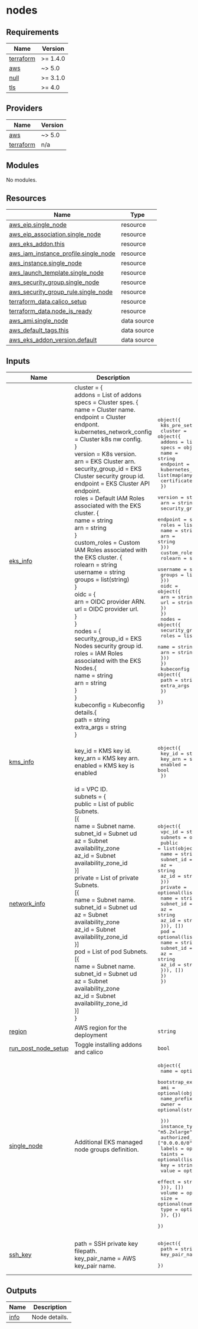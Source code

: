 # nodes

<!-- BEGINNING OF PRE-COMMIT-TERRAFORM DOCS HOOK -->
## Requirements

| Name | Version |
|------|---------|
| <a name="requirement_terraform"></a> [terraform](#requirement\_terraform) | >= 1.4.0 |
| <a name="requirement_aws"></a> [aws](#requirement\_aws) | ~> 5.0 |
| <a name="requirement_null"></a> [null](#requirement\_null) | >= 3.1.0 |
| <a name="requirement_tls"></a> [tls](#requirement\_tls) | >= 4.0 |

## Providers

| Name | Version |
|------|---------|
| <a name="provider_aws"></a> [aws](#provider\_aws) | ~> 5.0 |
| <a name="provider_terraform"></a> [terraform](#provider\_terraform) | n/a |

## Modules

No modules.

## Resources

| Name | Type |
|------|------|
| [aws_eip.single_node](https://registry.terraform.io/providers/hashicorp/aws/latest/docs/resources/eip) | resource |
| [aws_eip_association.single_node](https://registry.terraform.io/providers/hashicorp/aws/latest/docs/resources/eip_association) | resource |
| [aws_eks_addon.this](https://registry.terraform.io/providers/hashicorp/aws/latest/docs/resources/eks_addon) | resource |
| [aws_iam_instance_profile.single_node](https://registry.terraform.io/providers/hashicorp/aws/latest/docs/resources/iam_instance_profile) | resource |
| [aws_instance.single_node](https://registry.terraform.io/providers/hashicorp/aws/latest/docs/resources/instance) | resource |
| [aws_launch_template.single_node](https://registry.terraform.io/providers/hashicorp/aws/latest/docs/resources/launch_template) | resource |
| [aws_security_group.single_node](https://registry.terraform.io/providers/hashicorp/aws/latest/docs/resources/security_group) | resource |
| [aws_security_group_rule.single_node](https://registry.terraform.io/providers/hashicorp/aws/latest/docs/resources/security_group_rule) | resource |
| [terraform_data.calico_setup](https://registry.terraform.io/providers/hashicorp/terraform/latest/docs/resources/data) | resource |
| [terraform_data.node_is_ready](https://registry.terraform.io/providers/hashicorp/terraform/latest/docs/resources/data) | resource |
| [aws_ami.single_node](https://registry.terraform.io/providers/hashicorp/aws/latest/docs/data-sources/ami) | data source |
| [aws_default_tags.this](https://registry.terraform.io/providers/hashicorp/aws/latest/docs/data-sources/default_tags) | data source |
| [aws_eks_addon_version.default](https://registry.terraform.io/providers/hashicorp/aws/latest/docs/data-sources/eks_addon_version) | data source |

## Inputs

| Name | Description | Type | Default | Required |
|------|-------------|------|---------|:--------:|
| <a name="input_eks_info"></a> [eks\_info](#input\_eks\_info) | cluster = {<br>      addons            = List of addons<br>      specs             = Cluster spes. {<br>        name                      = Cluster name.<br>        endpoint                  = Cluster endpont.<br>        kubernetes\_network\_config = Cluster k8s nw config.<br>      }<br>      version           = K8s version.<br>      arn               = EKS Cluster arn.<br>      security\_group\_id = EKS Cluster security group id.<br>      endpoint          = EKS Cluster API endpoint.<br>      roles             = Default IAM Roles associated with the EKS cluster. {<br>        name = string<br>        arn = string<br>      }<br>      custom\_roles      = Custom IAM Roles associated with the EKS cluster. {<br>        rolearn  = string<br>        username = string<br>        groups   = list(string)<br>      }<br>      oidc = {<br>        arn = OIDC provider ARN.<br>        url = OIDC provider url.<br>      }<br>    }<br>    nodes = {<br>      security\_group\_id = EKS Nodes security group id.<br>      roles = IAM Roles associated with the EKS Nodes.{<br>        name = string<br>        arn  = string<br>      }<br>    }<br>    kubeconfig = Kubeconfig details.{<br>      path       = string<br>      extra\_args = string<br>    } | <pre>object({<br>    k8s_pre_setup_sh_file = string<br>    cluster = object({<br>      addons = list(string)<br>      specs = object({<br>        name                      = string<br>        endpoint                  = string<br>        kubernetes_network_config = list(map(any))<br>        certificate_authority     = list(map(any))<br>      })<br>      version           = string<br>      arn               = string<br>      security_group_id = string<br>      endpoint          = string<br>      roles = list(object({<br>        name = string<br>        arn  = string<br>      }))<br>      custom_roles = list(object({<br>        rolearn  = string<br>        username = string<br>        groups   = list(string)<br>      }))<br>      oidc = object({<br>        arn = string<br>        url = string<br>      })<br>    })<br>    nodes = object({<br>      security_group_id = string<br>      roles = list(object({<br>        name = string<br>        arn  = string<br>      }))<br>    })<br>    kubeconfig = object({<br>      path       = string<br>      extra_args = string<br>    })<br>  })</pre> | n/a | yes |
| <a name="input_kms_info"></a> [kms\_info](#input\_kms\_info) | key\_id  = KMS key id.<br>    key\_arn = KMS key arn.<br>    enabled = KMS key is enabled | <pre>object({<br>    key_id  = string<br>    key_arn = string<br>    enabled = bool<br>  })</pre> | n/a | yes |
| <a name="input_network_info"></a> [network\_info](#input\_network\_info) | id = VPC ID.<br>    subnets = {<br>      public = List of public Subnets.<br>      [{<br>        name = Subnet name.<br>        subnet\_id = Subnet ud<br>        az = Subnet availability\_zone<br>        az\_id = Subnet availability\_zone\_id<br>      }]<br>      private = List of private Subnets.<br>      [{<br>        name = Subnet name.<br>        subnet\_id = Subnet ud<br>        az = Subnet availability\_zone<br>        az\_id = Subnet availability\_zone\_id<br>      }]<br>      pod = List of pod Subnets.<br>      [{<br>        name = Subnet name.<br>        subnet\_id = Subnet ud<br>        az = Subnet availability\_zone<br>        az\_id = Subnet availability\_zone\_id<br>      }]<br>    } | <pre>object({<br>    vpc_id = string<br>    subnets = object({<br>      public = list(object({<br>        name      = string<br>        subnet_id = string<br>        az        = string<br>        az_id     = string<br>      }))<br>      private = optional(list(object({<br>        name      = string<br>        subnet_id = string<br>        az        = string<br>        az_id     = string<br>      })), [])<br>      pod = optional(list(object({<br>        name      = string<br>        subnet_id = string<br>        az        = string<br>        az_id     = string<br>      })), [])<br>    })<br>  })</pre> | n/a | yes |
| <a name="input_region"></a> [region](#input\_region) | AWS region for the deployment | `string` | n/a | yes |
| <a name="input_run_post_node_setup"></a> [run\_post\_node\_setup](#input\_run\_post\_node\_setup) | Toggle installing addons and calico | `bool` | `true` | no |
| <a name="input_single_node"></a> [single\_node](#input\_single\_node) | Additional EKS managed node groups definition. | <pre>object({<br>    name                 = optional(string, "single-node")<br>    bootstrap_extra_args = optional(string, "")<br>    ami = optional(object({<br>      name_prefix = optional(string, null)<br>      owner       = optional(string, null)<br><br>    }))<br>    instance_type            = optional(string, "m5.2xlarge")<br>    authorized_ssh_ip_ranges = optional(list(string), ["0.0.0.0/0"])<br>    labels                   = optional(map(string))<br>    taints = optional(list(object({<br>      key    = string<br>      value  = optional(string)<br>      effect = string<br>    })), [])<br>    volume = optional(object({<br>      size = optional(number, 200)<br>      type = optional(string, "gp3")<br>    }), {})<br>  })</pre> | `{}` | no |
| <a name="input_ssh_key"></a> [ssh\_key](#input\_ssh\_key) | path          = SSH private key filepath.<br>    key\_pair\_name = AWS key\_pair name. | <pre>object({<br>    path          = string<br>    key_pair_name = string<br>  })</pre> | n/a | yes |

## Outputs

| Name | Description |
|------|-------------|
| <a name="output_info"></a> [info](#output\_info) | Node details. |
<!-- END OF PRE-COMMIT-TERRAFORM DOCS HOOK -->
